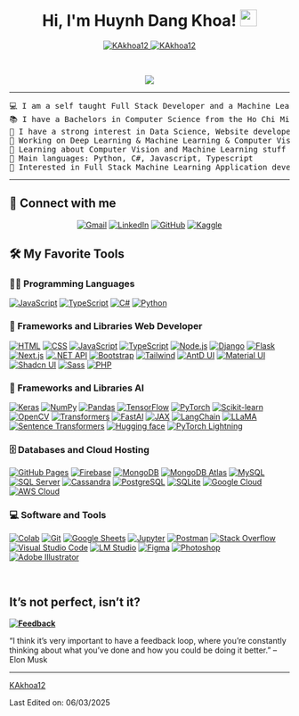   <h1 align="center">
Hi, I'm Huynh Dang Khoa!
	<a href="https://github.com/KAkhoa12" target="_self">
		<img src="https://media.giphy.com/media/hvRJCLFzcasrR4ia7z/giphy.gif" width="30">
	</a>
</h1>
<p align="center">
	<a href="https://github.com/KAkhoa12">
		<img src="https://komarev.com/ghpvc/?username=KAkhoa12&amp;label=Profile%20views&amp;color=0e75b6&amp;style=flat" alt="KAkhoa12">
	</a>
	<a href="https://github.com/KAkhoa12">
		<img src="https://img.shields.io/github/followers/KAkhoa12?label=Followers" alt="KAkhoa12">
	</a>
</p>
<br>
<p align="center">
	<a href="https://github.com/KAkhoa12">
		<img src="https://readme-typing-svg.herokuapp.com?lines=Computer+Science+Student;Full+Stack+Web+Developer;Freelancer;DS%20|%20AI%20|%20ML%20Enthusiastic;Always%20learning%20new%20things&amp;center=true&amp;width=380&amp;height=45">
	</a>
</p>
<hr>
<pre>💻 I am a self taught Full Stack Developer and a Machine Learning Developer
📚 I have a Bachelors in Computer Science from the Ho Chi Minh University Industry 
📝 I have a strong interest in Data Science, Website developer and Artificial Intelligence
🔭 Working on Deep Learning &amp; Machine Learning &amp; Computer Vision &amp; Front-end developer &amp; 
🌱 Learning about Computer Vision and Machine Learning stuff
🌟 Main languages: Python, C#, Javascript, Typescript
🚩 Interested in Full Stack Machine Learning Application development
</pre>
<hr>
<h2 id="-connect-with-me">🤝 Connect with me</h2>
<p align="center">
	<a href="mailto:huynhdangkhoa.work@gmail.com"><img img="" src="https://img.shields.io/badge/gmail-%23EA4335.svg?style=plastic&amp;logo=gmail&amp;logoColor=white" alt="Gmail"></a>
	<a href="https://www.linkedin.com/in/huynh-dang-khoa-dev/"><img src="https://img.shields.io/badge/linkedin-%230A66C2.svg?style=plastic&amp;logo=linkedin&amp;logoColor=white" alt="LinkedIn"></a>
	<a href="https://github.com/KAkhoa12"><img src="https://img.shields.io/badge/github-%23181717.svg?style=plastic&amp;logo=github&amp;logoColor=white" alt="GitHub"></a>
	<a href="https://www.kaggle.com/khoakait"><img src="https://img.shields.io/badge/kaggle-%230A66C2.svg?style=plastic&amp;logo=kaggle&amp;logoColor=white" alt="Kaggle"></a>
</p>
<h2 id="️-my-favorite-tools">🛠️ My Favorite Tools</h2>
<h3 id="-programming-languages">👨‍💻 Programming Languages</h3>
<p>
    <a href="https://github.com/KAkhoa12"><img alt="JavaScript" src="https://img.shields.io/badge/JavaScript%20-%23F7DF1E.svg?logo=javascript&logoColor=black"></a>
<a href="https://github.com/KAkhoa12"><img alt="TypeScript" src="https://img.shields.io/badge/TypeScript%20-%23007ACC.svg?logo=typescript&logoColor=white"></a>
<a href="https://github.com/KAkhoa12"><img alt="C#" src="https://img.shields.io/badge/C%23%20-%23239120.svg?logo=csharp&logoColor=white"></a>
<a href="https://github.com/KAkhoa12"><img alt="Python" src="https://img.shields.io/badge/Python%20-%2314354C.svg?logo=python&logoColor=white"></a>
</p>


<h3 id="web-developer-frameworks-and-libraries">🧰 Frameworks and Libraries Web Developer</h3>
<p>
    <a href="https://github.com/KAkhoa12"><img alt="HTML" src="https://img.shields.io/badge/HTML%20-%23E34F26.svg?logo=html5&logoColor=white"></a>
    <a href="https://github.com/KAkhoa12"><img alt="CSS" src="https://img.shields.io/badge/CSS%20-%231572B6.svg?logo=css3&logoColor=white"></a>
    <a href="https://github.com/KAkhoa12"><img alt="JavaScript" src="https://img.shields.io/badge/JavaScript%20-%23F7DF1E.svg?logo=javascript&logoColor=black"></a>
    <a href="https://github.com/KAkhoa12"><img alt="TypeScript" src="https://img.shields.io/badge/TypeScript%20-%23007ACC.svg?logo=typescript&logoColor=white"></a>
    <a href="https://github.com/KAkhoa12"><img alt="Node.js" src="https://img.shields.io/badge/Node.js%20-%23339933.svg?logo=node.js&logoColor=white"></a>
    <a href="https://github.com/KAkhoa12"><img alt="Django" src="https://img.shields.io/badge/Django%20-%23092E20.svg?logo=django&logoColor=white"></a>
    <a href="https://github.com/KAkhoa12"><img alt="Flask" src="https://img.shields.io/badge/Flask%20-%23000000.svg?logo=flask&logoColor=white"></a>
    <a href="https://github.com/KAkhoa12"><img alt="Next.js" src="https://img.shields.io/badge/Next.js%20-%23000000.svg?logo=next.js&logoColor=white"></a>
    <a href="https://github.com/KAkhoa12"><img alt=".NET API" src="https://img.shields.io/badge/.NET%20API%20-%23512BD4.svg?logo=dotnet&logoColor=white"></a>
    <a href="https://github.com/KAkhoa12"><img alt="Bootstrap" src="https://img.shields.io/badge/Bootstrap%20-%237952B3.svg?logo=bootstrap&logoColor=white"></a>
    <a href="https://github.com/KAkhoa12"><img alt="Tailwind" src="https://img.shields.io/badge/Tailwind%20-%2306B6D4.svg?logo=tailwindcss&logoColor=white"></a>
    <a href="https://github.com/KAkhoa12"><img alt="AntD UI" src="https://img.shields.io/badge/AntD%20UI%20-%230170FE.svg?logo=antdesign&logoColor=white"></a>
    <a href="https://github.com/KAkhoa12"><img alt="Material UI" src="https://img.shields.io/badge/Material%20UI%20-%230081CB.svg?logo=mui&logoColor=white"></a>
    <a href="https://github.com/KAkhoa12"><img alt="Shadcn UI" src="https://img.shields.io/badge/Shadcn%20UI%20-%23000000.svg?logo=shadcnui&logoColor=white"></a>
    <a href="https://github.com/KAkhoa12"><img alt="Sass" src="https://img.shields.io/badge/Sass%20-%23CC6699.svg?logo=sass&logoColor=white"></a>
    <a href="https://github.com/KAkhoa12"><img alt="PHP" src="https://img.shields.io/badge/PHP%20-%23777BB4.svg?logo=php&logoColor=white"></a>
</p>

<h3 id="ai-frameworks-and-libraries">🧰 Frameworks and Libraries AI</h3>
<p>
    <a href="https://github.com/KAkhoa12"><img alt="Keras" src="https://img.shields.io/badge/Keras%20-%23D00000.svg?logo=keras&logoColor=white"></a>
    <a href="https://github.com/KAkhoa12"><img alt="NumPy" src="https://img.shields.io/badge/NumPy%20-%23013243.svg?logo=numpy&logoColor=white"></a>
    <a href="https://github.com/KAkhoa12"><img alt="Pandas" src="https://img.shields.io/badge/Pandas%20-%23150458.svg?logo=pandas&logoColor=white"></a>
    <a href="https://github.com/KAkhoa12"><img alt="TensorFlow" src="https://img.shields.io/badge/TensorFlow%20-%23FF6F00.svg?logo=tensorflow&logoColor=white"></a>
    <a href="https://github.com/KAkhoa12"><img alt="PyTorch" src="https://img.shields.io/badge/PyTorch%20-%23EE4C2C.svg?logo=pytorch&logoColor=white"></a>
    <a href="https://github.com/KAkhoa12"><img alt="Scikit-learn" src="https://img.shields.io/badge/Scikit--learn%20-%23F7931E.svg?logo=scikit-learn&logoColor=white"></a>
    <a href="https://github.com/KAkhoa12"><img alt="OpenCV" src="https://img.shields.io/badge/OpenCV%20-%235C3EE8.svg?logo=opencv&logoColor=white"></a>
    <a href="https://github.com/KAkhoa12"><img alt="Transformers" src="https://img.shields.io/badge/Transformers%20-%23FFD21E.svg?logo=huggingface&logoColor=black"></a>
    <a href="https://github.com/KAkhoa12"><img alt="FastAI" src="https://img.shields.io/badge/FastAI%20-%230066B2.svg?logo=fastai&logoColor=white"></a>
    <a href="https://github.com/KAkhoa12"><img alt="JAX" src="https://img.shields.io/badge/JAX%20-%23FFFFFF.svg?logo=google&logoColor=black"></a>
    <a href="https://github.com/KAkhoa12"><img alt="LangChain" src="https://img.shields.io/badge/LangChain%20-%231F8A44.svg?logo=langchain&logoColor=white"></a>
    <a href="https://github.com/KAkhoa12"><img alt="LLaMA" src="https://img.shields.io/badge/LLaMA%20-%23FF5733.svg?logo=meta&logoColor=white"></a>
    <a href="https://github.com/KAkhoa12"><img alt="Sentence Transformers" src="https://img.shields.io/badge/Sentence%20Transformers%20-%23FFD21E.svg?logo=huggingface&logoColor=black"></a>
    <a href="https://github.com/KAkhoa12"><img alt="Hugging face" src="https://img.shields.io/badge/Hugging%20Face%20-%23FFD21E.svg?logo=huggingface&logoColor=black"></a>
    <a href="https://github.com/KAkhoa12"><img alt="PyTorch Lightning" src="https://img.shields.io/badge/PyTorch%20Lightning%20-%237926AA.svg?logo=pytorchlightning&logoColor=white"></a>
</p>
<h3 id="databases-and-cloud-hosting">🗄️ Databases and Cloud Hosting</h3>
<p>
    <a href="https://github.com/KAkhoa12"><img alt="GitHub Pages" src="https://img.shields.io/badge/GitHub%20Pages-%23327FC7.svg?logo=github&logoColor=white"></a>
    <a href="https://github.com/KAkhoa12"><img alt="Firebase" src="https://img.shields.io/badge/Firebase-%23FF6F00.svg?logo=firebase&logoColor=white"></a>
    <a href="https://github.com/KAkhoa12"><img alt="MongoDB" src="https://img.shields.io/badge/MongoDB-%2347A248.svg?logo=mongodb&logoColor=white"></a>
    <a href="https://github.com/KAkhoa12"><img alt="MongoDB Atlas" src="https://img.shields.io/badge/MongoDB%20Atlas-%2300ED64.svg?logo=mongodb&logoColor=white"></a>
    <a href="https://github.com/KAkhoa12"><img alt="MySQL" src="https://img.shields.io/badge/MySQL-%234479A1.svg?logo=mysql&logoColor=white"></a>
    <a href="https://github.com/KAkhoa12"><img alt="SQL Server" src="https://img.shields.io/badge/SQL%20Server-%23CC2927.svg?logo=microsoftsqlserver&logoColor=white"></a>
    <a href="https://github.com/KAkhoa12"><img alt="Cassandra" src="https://img.shields.io/badge/Cassandra-%231287B1.svg?logo=apachecassandra&logoColor=white"></a>
    <a href="https://github.com/KAkhoa12"><img alt="PostgreSQL" src="https://img.shields.io/badge/PostgreSQL-%23336791.svg?logo=postgresql&logoColor=white"></a>
    <a href="https://github.com/KAkhoa12"><img alt="SQLite" src="https://img.shields.io/badge/SQLite-%23003B57.svg?logo=sqlite&logoColor=white"></a>
    <a href="https://github.com/KAkhoa12"><img alt="Google Cloud" src="https://img.shields.io/badge/Google%20Cloud-%234285F4.svg?logo=googlecloud&logoColor=white"></a>
    <a href="https://github.com/KAkhoa12"><img alt="AWS Cloud" src="https://img.shields.io/badge/AWS%20Cloud-%23FF9900.svg?logo=amazonaws&logoColor=white"></a>
</p>
<h3 id="software-and-tools">💻 Software and Tools</h3>
<p>
    <a href="https://github.com/KAkhoa12"><img alt="Colab" src="https://img.shields.io/badge/Colab-00b56a.svg?logo=google-colab&logoColor=white"></a>
    <a href="https://github.com/KAkhoa12"><img alt="Git" src="https://img.shields.io/badge/Git%20-%23F05033.svg?logo=git&logoColor=white"></a>
    <a href="https://github.com/KAkhoa12"><img alt="Google Sheets" src="https://img.shields.io/badge/Google%20Sheets%20-%2334A853.svg?logo=google%20sheets&logoColor=white"></a>
    <a href="https://github.com/KAkhoa12"><img alt="Jupyter" src="https://img.shields.io/badge/Jupyter%20-%23F37626.svg?logo=Jupyter&logoColor=white"></a>
    <a href="https://github.com/KAkhoa12"><img alt="Postman" src="https://img.shields.io/badge/Postman-FF6C37?logo=postman&logoColor=white"></a>
    <a href="https://github.com/KAkhoa12"><img alt="Stack Overflow" src="https://img.shields.io/badge/-Stack%20Overflow-FE7A16?logo=stack-overflow&logoColor=white"></a>
    <a href="https://github.com/KAkhoa12"><img alt="Visual Studio Code" src="https://img.shields.io/badge/Visual%20Studio%20Code-0078d7.svg?logo=visual-studio-code&logoColor=white"></a>
    <a href="https://github.com/KAkhoa12"><img alt="LM Studio" src="https://img.shields.io/badge/LM%20Studio-%2300C4B4.svg?logo=lmstudio&logoColor=white"></a>
    <a href="https://github.com/KAkhoa12"><img alt="Figma" src="https://img.shields.io/badge/Figma-%23F24E1E.svg?logo=figma&logoColor=white"></a>
    <a href="https://github.com/KAkhoa12"><img alt="Photoshop" src="https://img.shields.io/badge/Photoshop-%2331A8FF.svg?logo=adobe-photoshop&logoColor=white"></a>
    <a href="https://github.com/KAkhoa12"><img alt="Adobe Illustrator" src="https://img.shields.io/badge/Adobe%20Illustrator-%23FF9A00.svg?logo=adobe-illustrator&logoColor=white"></a>
</p>
<br>


<h2 id="its-not-perfect-isnt-it">It’s not perfect, isn’t it?</h2>
<p><strong><a href="https://github.com/KAkhoa12"><img alt="Feedback" src="https://img.shields.io/badge/Ask%20me-anything-1abc9c.svg"></a></strong></p>
<p>“I think it’s very important to have a feedback loop, where you’re constantly thinking about what you’ve done and how you could be doing it better.”
– Elon Musk</p>
<hr>
<p><a href="https://github.com/KAkhoa12">KAkhoa12</a></p>
<p>Last Edited on: 06/03/2025</p> 
